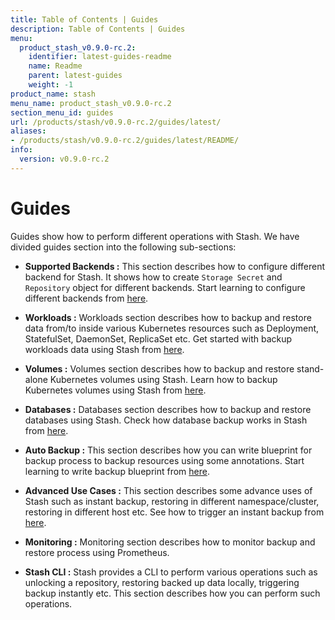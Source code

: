```yaml
---
title: Table of Contents | Guides
description: Table of Contents | Guides
menu:
  product_stash_v0.9.0-rc.2:
    identifier: latest-guides-readme
    name: Readme
    parent: latest-guides
    weight: -1
product_name: stash
menu_name: product_stash_v0.9.0-rc.2
section_menu_id: guides
url: /products/stash/v0.9.0-rc.2/guides/latest/
aliases:
- /products/stash/v0.9.0-rc.2/guides/latest/README/
info:
  version: v0.9.0-rc.2
---
```


# Guides

Guides show how to perform different operations with Stash. We have divided guides section into the following sub-sections:

- **Supported Backends :** This section describes how to configure different backend for Stash. It shows how to create `Storage Secret` and `Repository` object for different backends. Start learning to configure different backends from [here](/products/stash/v0.9.0-rc.2/guides/latest/backends/overview).

- **Workloads :** Workloads section describes how to backup and restore data from/to inside various Kubernetes resources such as Deployment, StatefulSet, DaemonSet, ReplicaSet etc. Get started with backup workloads data using Stash from [here](/products/stash/v0.9.0-rc.2/guides/latest/workloads/overview).

- **Volumes :** Volumes section describes how to backup and restore stand-alone Kubernetes volumes using Stash. Learn how to backup Kubernetes volumes using Stash from [here](/products/stash/v0.9.0-rc.2/guides/latest/volumes/overview).

- **Databases :** Databases section describes how to backup and restore databases using Stash. Check how database backup works in Stash from [here](/products/stash/v0.9.0-rc.2/guides/latest/databases/overview).

- **Auto Backup :** This section describes how you can write blueprint for backup process to backup resources using some annotations. Start learning to write backup blueprint from [here](/products/stash/v0.9.0-rc.2/guides/latest/auto-backup/overview).

- **Advanced Use Cases :** This section describes some advance uses of Stash such as instant backup, restoring in different namespace/cluster, restoring in different host etc. See how to trigger an instant backup from [here](/products/stash/v0.9.0-rc.2/guides/latest/advanced-use-case/instant-backup).

- **Monitoring :** Monitoring section describes how to monitor backup and restore process using Prometheus.

- **Stash CLI :** Stash provides a CLI to perform various operations such as unlocking a repository, restoring backed up data locally, triggering backup instantly etc. This section describes how you can perform such operations.
